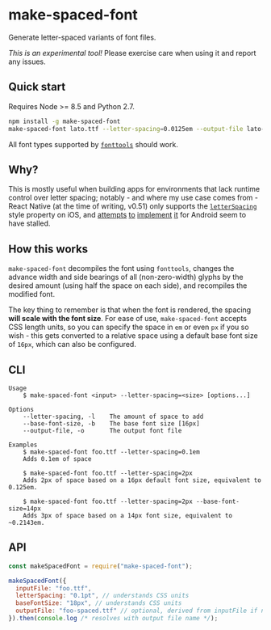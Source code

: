# make-spaced-font

Generate letter-spaced variants of font files.

_This is an experimental tool!_ Please exercise care when using it and report any issues.

## Quick start

Requires Node >= 8.5 and Python 2.7.

```sh
npm install -g make-spaced-font
make-spaced-font lato.ttf --letter-spacing=0.0125em --output-file lato-slightly-spaced.ttf
```

All font types supported by [`fonttools`][fonttools] should work.

[fonttools]: https://github.com/fonttools/fonttools

## Why?

This is mostly useful when building apps for environments that lack runtime control over letter spacing; notably - and where my use case comes from - React Native (at the time of writing, v0.51) only supports the [`letterSpacing`][rn-letterspacing] style property on iOS, and [attempts][pr-1] [to][pr-2] [implement][pr-3] [it][pr-4] for Android seem to have stalled.

[rn-letterspacing]: https://facebook.github.io/react-native/docs/text.html#style
[pr-1]: https://github.com/facebook/react-native/pull/13877
[pr-2]: https://github.com/facebook/react-native/pull/16801
[pr-3]: https://github.com/facebook/react-native/pull/13199
[pr-4]: https://github.com/facebook/react-native/pull/9420

## How this works

`make-spaced-font` decompiles the font using `fonttools`, changes the advance width and side bearings of all (non-zero-width) glyphs by the desired amount (using half the space on each side), and recompiles the modified font.

The key thing to remember is that when the font is rendered, the spacing **will scale with the font size**. For ease of use, `make-spaced-font` accepts CSS length units, so you can specify the space in `em` or even `px` if you so wish - this gets converted to a relative space using a default base font size of `16px`, which can also be configured.

## CLI

```text
Usage
    $ make-spaced-font <input> --letter-spacing=<size> [options...]

Options
    --letter-spacing, -l    The amount of space to add
    --base-font-size, -b    The base font size [16px]
    --output-file, -o       The output font file

Examples
    $ make-spaced-font foo.ttf --letter-spacing=0.1em
    Adds 0.1em of space

    $ make-spaced-font foo.ttf --letter-spacing=2px
    Adds 2px of space based on a 16px default font size, equivalent to 0.125em.

    $ make-spaced-font foo.ttf --letter-spacing=2px --base-font-size=14px
    Adds 3px of space based on a 14px font size, equivalent to ~0.2143em.
```

## API

```js
const makeSpacedFont = require("make-spaced-font");

makeSpacedFont({
  inputFile: "foo.ttf",
  letterSpacing: "0.1pt", // understands CSS units
  baseFontSize: "18px", // understands CSS units
  outputFile: "foo-spaced.ttf" // optional, derived from inputFile if not specified
}).then(console.log /* resolves with output file name */);
```
